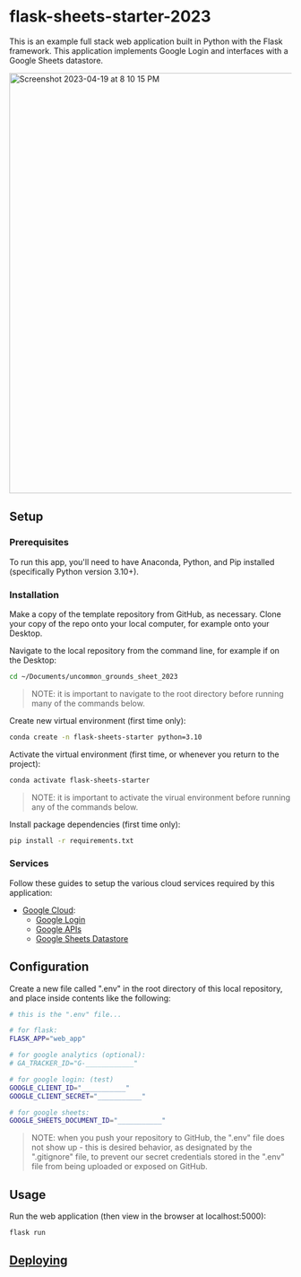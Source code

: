 # flask-sheets-starter-2023

This is an example full stack web application built in Python with the Flask framework. This application implements Google Login and interfaces with a Google Sheets datastore.

<img width="750" alt="Screenshot 2023-04-19 at 8 10 15 PM" src="https://user-images.githubusercontent.com/1328807/233225795-2bac1806-37de-4981-a635-bfef72506ad5.png">

## Setup

### Prerequisites

To run this app, you'll need to have Anaconda, Python, and Pip installed (specifically Python version 3.10+).

### Installation

Make a copy of the template repository from GitHub, as necessary. Clone your copy of the repo onto your local computer, for example onto your Desktop.

Navigate to the local repository from the command line, for example if on the Desktop:

```sh
cd ~/Documents/uncommon_grounds_sheet_2023
```

> NOTE: it is important to navigate to the root directory before running many of the commands below.


Create new virtual environment (first time only):

```sh
conda create -n flask-sheets-starter python=3.10
```

Activate the virtual environment (first time, or whenever you return to the project):

```sh
conda activate flask-sheets-starter
```

> NOTE: it is important to activate the virual environment before running any of the commands below.

Install package dependencies (first time only):

```sh
pip install -r requirements.txt
```

### Services

Follow these guides to setup the various cloud services required by this application:

  + [Google Cloud](/setup/GOOGLE_CLOUD.md):
    + [Google Login](/setup/GOOGLE_LOGIN.md)
    + [Google APIs](/setup/GOOGLE_APIS.md)
    + [Google Sheets Datastore](/setup/GOOGLE_SHEETS.md)

## Configuration

Create a new file called ".env" in the root directory of this local repository, and place inside contents like the following:

```sh
# this is the ".env" file...

# for flask:
FLASK_APP="web_app"

# for google analytics (optional):
# GA_TRACKER_ID="G-____________"

# for google login: (test)
GOOGLE_CLIENT_ID="___________"
GOOGLE_CLIENT_SECRET="___________"

# for google sheets:
GOOGLE_SHEETS_DOCUMENT_ID="___________"
```

> NOTE: when you push your repository to GitHub, the ".env" file does not show up - this is desired behavior, as designated by the ".gitignore" file, to prevent our secret credentials stored in the ".env" file from being uploaded or exposed on GitHub.

## Usage

Run the web application (then view in the browser at localhost:5000):

```sh
flask run
```


## [Deploying](/setup/RENDER.md)
